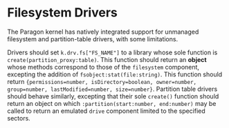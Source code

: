 # Filesystem Drivers

The Paragon kernel has natively integrated support for unmanaged filesystem and partition-table drivers, with some limitations.

Drivers should set `k.drv.fs["FS_NAME"]` to a library whose sole function is `create(partition_proxy:table)`.  This function should return an **object** whose methods correspond to those of the `filesystem` component, excepting the addition of `fsobject:stat(file:string)`.  This function should return `{permissions=number, isDirectory=boolean, owner=number, group=number, lastModified=number, size=number}`.  Partition table drivers should behave similarly, excepting that their sole `create()` function should return an object on which `:partition(start:number, end:number)` may be called to return an emulated `drive` component limited to the specified sectors.
